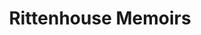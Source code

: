 ---
pid: rs101
title: Rittenhouse Memoirs
location_transcription: 18th and Walnut
coordinates: "[-75.170581351255, 39.950148202078]"
zipcode: '19134'
gen_neighborhood: River Wards
neighborhood: Port Richmond
outside_phl: 
age: '53'
age_range: 50-59
instagram: 
image_file_name: rs_101.jpg
proposal_transcription: |-
  Mr. Rittenhouse talking about it's beginnings. When it was created, how it started, who started it. Then talk about it's history until the present.
  kiosk with audio recordings set off by push buttens. the voice will be David Rittenhouse.
topic: Environment,Person,History
topic_summary: 0, 0, 0, 0
type: Interactive,Space,Park
keywords_other: david rittenhouse, rittenhouse, history, parks
credit: 
image_labels: 
twitter: 
facebook: 
permalink: "/monuments/rs101/"
layout: item-page
---